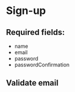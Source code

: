 # Sign-up 

## Required fields: 
- name
- email
- password
- passwordConfirmation

## Validate email